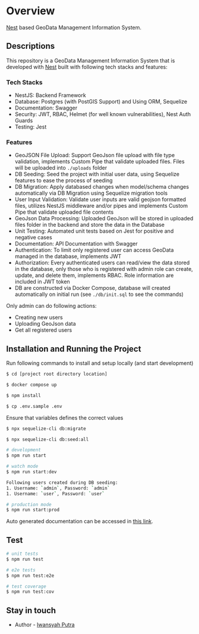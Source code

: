 # Overview

[Nest](https://github.com/nestjs/nest) based GeoData Management Information System.

## Descriptions

This repository is a GeoData Management Information System that is developed with [Nest](https://github.com/nestjs/nest) built with following tech stacks and features:

### Tech Stacks

- NestJS: Backend Framework
- Database: Postgres (with PostGIS Support) and Using ORM, Sequelize
- Documentation: Swagger
- Security: JWT, RBAC, Helmet (for well known vulnerabilities), Nest Auth Guards
- Testing: Jest

### Features

- GeoJSON File Upload: Support GeoJson file upload with file type validation, implements Custom Pipe that validate uploaded files. Files will be uploaded into `./uploads` folder
- DB Seeding: Seed the project with initial user data, using Sequelize features to ease the process of seeding
- DB Migration: Apply databased changes when model/schema changes automatically via DB Migration using Sequelize migration tools
- User Input Validation: Validate user inputs are valid geojson formatted files, utilizes NestJS middleware and/or pipes and implements Custom Pipe that validate uploaded file contents
- GeoJson Data Processing: Uploaded GeoJson will be stored in uploaded files folder in the backend and store the data in the Database
- Unit Testing: Automated unit tests based on Jest for positive and negative cases
- Documentation: API Documentation with Swagger
- Authentication: To limit only registered user can access GeoData managed in the database, implements JWT
- Authorization: Every authenticated users can read/view the data stored in the database, only those who is registered with admin role can create, update, and delete them, implements RBAC. Role information are included in JWT token
- DB are constructed via Docker Compose, database will created automatically on initial run (see `./db/init.sql` to see the commands)

Only admin can do following actions:
- Creating new users
- Uploading GeoJson data
- Get all registered users

## Installation and Running the Project

Run following commands to install and setup locally (and start development)


```bash
$ cd [project root directory location]
```

```bash
$ docker compose up
```

```bash
$ npm install
```

```bash
$ cp .env.sample .env
```
Ensure that variables defines the correct values

```bash
$ npx sequelize-cli db:migrate
```

```bash
$ npx sequelize-cli db:seed:all
```

```bash
# development
$ npm run start

# watch mode
$ npm run start:dev

Following users created during DB seeding:
1. Username: `admin`, Password: `admin`
1. Username: `user`, Password: `user`

# production mode
$ npm run start:prod
```

Auto generated documentation can be accessed in [this link](http://localhost:3000/docs).

## Test

```bash
# unit tests
$ npm run test

# e2e tests
$ npm run test:e2e

# test coverage
$ npm run test:cov
```

## Stay in touch

- Author - [Iwansyah Putra](https://github.com/iwansyahp)
